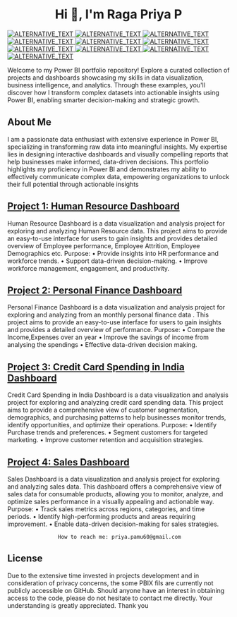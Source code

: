 
<h1 align="center">Hi 👋, I'm Raga Priya P</h1>

<a href="TARGET_LINK">
    <img alt="ALTERNATIVE_TEXT" src="https://img.shields.io/badge/power_bi-F2C811?style=for-the-badge&logo=powerbi&logoColor=black" />
</a>
<a href="TARGET_LINK">
    <img alt="ALTERNATIVE_TEXT" src="https://img.shields.io/badge/mysql-4479A1.svg?style=for-the-badge&logo=mysql&logoColor=white" />
</a>
<a href="TARGET_LINK">
    <img alt="ALTERNATIVE_TEXT" src="https://img.shields.io/badge/Microsoft_Office-D83B01?style=for-the-badge&logo=microsoft-office&logoColor=white" />
</a>
<a href="TARGET_LINK">
    <img alt="ALTERNATIVE_TEXT" src="https://img.shields.io/badge/Microsoft_Excel-217346?style=for-the-badge&logo=microsoft-excel&logoColor=white" />
</a>
<a href="TARGET_LINK">
    <img alt="ALTERNATIVE_TEXT" src="https://img.shields.io/badge/Microsoft_PowerPoint-B7472A?style=for-the-badge&logo=microsoft-powerpoint&logoColor=white" />
</a>
<a href="TARGET_LINK">
    <img alt="ALTERNATIVE_TEXT" src="https://img.shields.io/badge/Microsoft_Word-2B579A?style=for-the-badge&logo=microsoft-word&logoColor=white" />
</a>
<a href="TARGET_LINK">
    <img alt="ALTERNATIVE_TEXT" src="https://img.shields.io/badge/azure-%230072C6.svg?style=for-the-badge&logo=microsoftazure&logoColor=white" />
</a>
<a href="TARGET_LINK">
    <img alt="ALTERNATIVE_TEXT" src="https://img.shields.io/badge/Microsoft%20SQL%20Server-CC2927?style=for-the-badge&logo=microsoft%20sql%20server&logoColor=white" />
</a>
<a href="TARGET_LINK">
    <img alt="ALTERNATIVE_TEXT" src="https://img.shields.io/badge/Kaggle-035a7d?style=for-the-badge&logo=kaggle&logoColor=white" />
</a>

<a href="TARGET_LINK">
    <img alt="ALTERNATIVE_TEXT" src="https://img.shields.io/badge/MongoDB-%234ea94b.svg?style=for-the-badge&logo=mongodb&logoColor=white" />
</a>

Welcome to my Power BI portfolio repository! Explore a curated collection of projects and dashboards showcasing my skills in data visualization, business intelligence, and analytics. Through these examples, you'll discover how I transform complex datasets into actionable insights using Power BI, enabling smarter decision-making and strategic growth.

## About Me

I am a passionate data enthusiast with extensive experience in Power BI, specializing in transforming raw data into meaningful insights. My expertise lies in designing interactive dashboards and visually compelling reports that help businesses make informed, data-driven decisions. This portfolio highlights my proficiency in Power BI and demonstrates my ability to effectively communicate complex data, empowering organizations to unlock their full potential through actionable insights

## [Project 1: Human Resource Dashboard](https://app.powerbi.com/view?r=eyJrIjoiMjZjNmIzYzEtOGEyZS00ZWRjLWJlN2YtMzUwYzMyNmEwODgwIiwidCI6IjBiMGYyNTk2LWM2ZGMtNGM4Yy05ZGU4LTUxYTNkODAzZWVhNCJ9)

Human Resource Dashboard is a data visualization and analysis project for exploring and analyzing Human Resource data. This project aims to provide an easy-to-use interface for users to gain insights and provides detailed overview of Employee performance, Employee Attrition, Employee Demographics etc.
Purpose:
•	Provide insights into HR performance and workforce trends.
•	Support data-driven decision-making.
•	Improve workforce management, engagement, and productivity.

## [Project 2: Personal Finance Dashboard](https://app.powerbi.com/view?r=eyJrIjoiMjZjNmIzYzEtOGEyZS00ZWRjLWJlN2YtMzUwYzMyNmEwODgwIiwidCI6IjBiMGYyNTk2LWM2ZGMtNGM4Yy05ZGU4LTUxYTNkODAzZWVhNCJ9)

Personal Finance Dashboard is a data visualization and analysis project for exploring and analyzing  from an monthly personal finance data . This project aims to provide an easy-to-use interface for users to gain insights and provides a detailed overview of performance.
Purpose:
•  Compare the Income,Expenses over an year 
•  Improve the savings of income from analysing the spendings
•  Effective data-driven decision making.

## [Project 3: Credit Card Spending in India Dashboard](https://app.powerbi.com/view?r=eyJrIjoiYzFiNDFlNjktMGEyZi00ZGI4LWJmY2UtMjQ2ZWViZmE4MWQ5IiwidCI6IjBiMGYyNTk2LWM2ZGMtNGM4Yy05ZGU4LTUxYTNkODAzZWVhNCJ9)

Credit Card Spending in India Dashboard is a data visualization and analysis project for exploring and analyzing credit card spending data. This project aims to provide a comprehensive view of customer segmentation, demographics, and purchasing patterns to help businesses monitor trends, identify opportunities, and optimize their operations.
Purpose:
•   Identify Purchase trends and preferences.
•   Segment customers for targeted marketing.
•   Improve customer retention and acquisition strategies.

## [Project 4: Sales Dashboard](https://app.powerbi.com/view?r=eyJrIjoiYmUyMGIzNzAtYjA2Mi00NjUzLWJiYWQtN2RiODc1MmMxODY5IiwidCI6IjBiMGYyNTk2LWM2ZGMtNGM4Yy05ZGU4LTUxYTNkODAzZWVhNCJ9)

Sales Dashboard is a data visualization and analysis project for exploring and analyzing sales data. This dashboard offers a comprehensive view of sales data for consumable products, allowing you to monitor, analyze, and optimize sales performance in a visually appealing and actionable way. 
Purpose:
•	Track sales metrics across regions, categories, and time periods.
•	Identify high-performing products and areas requiring improvement.
•	Enable data-driven decision-making for sales strategies.

                    How to reach me: priya.pamu60@gmail.com


## License
Due to the extensive time invested in projects development and in consideration of privacy concerns, the some PBIX fils are currently not publicly accessible on GitHub. Should anyone have an interest in obtaining access to the code, please do not hesitate to contact me directly. Your understanding is greatly appreciated. Thank you




